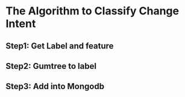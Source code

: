 # The Algorithm to Classify Change Intent

## Step1: Get Label and feature
## Step2: Gumtree to label
## Step3: Add into Mongodb